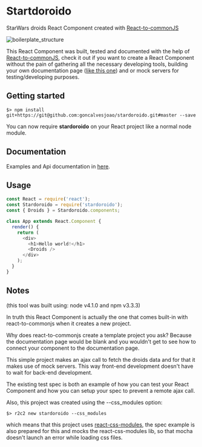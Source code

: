 # Startdoroido
StarWars droids React Component created with [React-to-commonJS](https://github.com/goncalvesjoao/react-to-commonjs)

![boilerplate_structure](https://raw.github.com/goncalvesjoao/stardoroido/master/readme/preview.png)

This React Component was built, tested and documented with the help of [React-to-commonJS](https://github.com/goncalvesjoao/react-to-commonjs), check it out if you want to create a React Component without the pain of gathering all the necessary developing tools, building your own documentation page ([like this one](http://goncalvesjoao.github.io/stardoroido/)) and or mock servers for testing/developing purposes.

## Getting started
```
$> npm install git+https://git@github.com:goncalvesjoao/stardoroido.git#master --save
```
You can now require **stardoroido** on your React project like a normal node module.

## Documentation
Examples and Api documentation in [here](http://goncalvesjoao.github.io/stardoroido/).

## Usage
```javascript
const React = require('react');
const Stardoroido = require('stardoroido');
const { Droids } = Stardoroido.components;

class App extends React.Component {
  render() {
    return (
      <div>
        <h1>Hello world!</h1>
        <Droids />
      </div>
    );
  }
}
```

## Notes
(this tool was built using: node v4.1.0 and npm v3.3.3)

In truth this React Component is actually the one that comes built-in with react-to-commonjs when it creates a new project.

Why does react-to-commonjs create a template project you ask? Because the documentation page would be blank and you wouldn't get to see how to connect your component to the documentation page.

This simple project makes an ajax call to fetch the droids data and for that it makes use of mock servers. This way front-end development doesn't have to wait for back-end development.

The existing test spec is both an example of how you can test your React Component and how you can setup your spec to prevent a remote ajax call.

Also, this project was created using the --css_modules option:
```
$> r2c2 new stardoroido --css_modules
```
which means that this project uses  [react-css-modules](https://github.com/gajus/react-css-modules), the spec example is also prepared for this and mocks the react-css-modules lib, so that mocha doesn't launch an error while loading css files.
